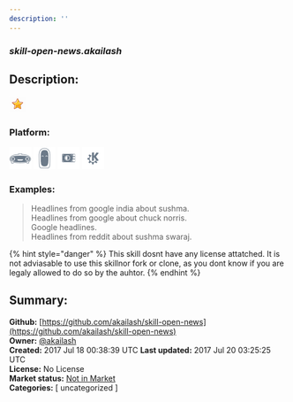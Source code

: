 ```yaml
---
description: ''
---
```


### _skill-open-news.akailash_  
## Description:  
  
  
![](../.gitbook/assets/star.png)  
  
### Platform:  
 ![Mark I](../.gitbook/assets/mark-1-icon.png)  ![Mark II](../.gitbook/assets/mark-2-icon.png)  ![Picroft](../.gitbook/assets/picroft-icon.png)  ![plasmoid](../.gitbook/assets/kde.png)   
### Examples:  
> Headlines from google india about sushma.  
> Headlines from google about chuck norris.  
> Google headlines.  
> Headlines from reddit about sushma swaraj.  
  
{% hint style="danger" %}
This skill dosnt have any license attatched. It is not adviasable to use this skillnor fork or clone, as you dont know if you are legaly allowed to do so by the auhtor.
{% endhint %}
  
## Summary:  
**Github:** [https://github.com/akailash/skill-open-news](https://github.com/akailash/skill-open-news)  
**Owner:** [@akailash](https://github.com/akailash)  
**Created:** 2017 Jul 18 00:38:39 UTC  **Last updated:** 2017 Jul 20 03:25:25 UTC  
**License:** No License  
**Market status:** [Not in Market](https://market.mycroft.ai/skill/)  
**Categories:** [ uncategorized ]   
